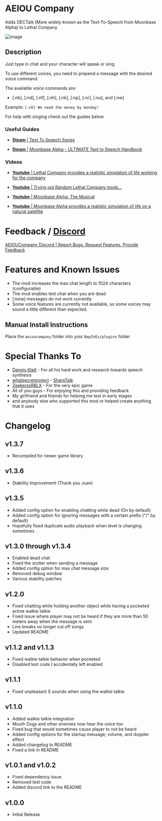 # AEIOU Company
Adds DECTalk (More widely known as the Text-To-Speech from Moonbase Alpha) to Lethal Company

![image](https://i.imgur.com/99exaIE.png)
## Description
Just type in chat and your character will speak or sing.

To use different voices, you need to prepend a message with the desired voice command.

The available voice commands are:
- [:nb], [:nd], [:nf], [:nh], [:nk], [:np], [:nr], [:nu], and [:nw]

Example: `[:nh] We need the money by monday!`

For help with singing check out the guides below

### Useful Guides
- [**Steam** | Text To Speech Songs](https://steamcommunity.com/sharedfiles/filedetails/?id=919364352)

- [**Steam** | Moonbase Alpha - ULTIMATE Text to Speech Handbook](https://steamcommunity.com/sharedfiles/filedetails/?id=482628855)
### Videos
- [**Youtube** | Lethal Company provides a realistic simulation of life working for the company](https://www.youtube.com/watch?v=rRH6jlt4UgI)

- [**Youtube** | Trying out Random Lethal Company mods...](https://www.youtube.com/watch?v=bt-3ozflITQ)

- [**Youtube** | Moonbase Alpha: The Musical](https://www.youtube.com/watch?v=CNPKXfb3rws)

- [**Youtube** | Moonbase Alpha provides a realistic simulation of life on a natural satellite](https://www.youtube.com/watch?v=Hv6RbEOlqRo)




# Feedback / [Discord](https://discord.gg/QPAt6fHExW)
[AEIOUCompany Discord | Report Bugs, Request Features, Provide Feedback](https://discord.gg/QPAt6fHExW)
# Features and Known Issues
- The mod increases the max chat length to 1024 characters (configurable)
- The mod enables text chat when you are dead
- [:tone] messages do not work currently
- Some voice features are currently not available, so some voices may sound a little different than expected.

## Manual Install Instructions
Place the `aeioucompany` folder into your `BepInEx/plugins` folder

# Special Thanks To
- [Dennis Klatt](https://en.wikipedia.org/wiki/Dennis_H._Klatt) - For all his hard work and research towards speech synthesis
- [whatsecretproject](https://github.com/whatsecretproject) - [SharpTalk](https://github.com/whatsecretproject/SharpTalk)
- [ZeekerssRBLX](https://twitter.com/ZeekerssRBLX) - For the very epic game
- All of you guys - For enjoying this and providing feedback
- My girlfriend and friends for helping me test in early stages
- and anybody else who supported this mod or helped create anything that it uses
# Changelog
## v1.3.7
- Recompiled for newer game library
## v1.3.6
- Stability Improvement (Thank you Juan)
## v1.3.5
- Added config option for enabling chatting while dead (On by default)
- Added config option for ignoring messages with a certain prefix ("/" by default)
- Hopefully fixed duplicate audio playback when level is changing sometimes
## v1.3.0 through v1.3.4
- Enabled dead chat
- Fixed the stutter when sending a message
- Added config option for max chat message size
- Removed debug window
- Various stability patches
## v1.2.0
- Fixed chatting while holding another object while having a pocketed active walkie talkie
- Fixed issue where player may not be heard if they are more than 50 meters away when the message is sent
- Line breaks no longer cut off songs
- Updated README
## v1.1.2 and v1.1.3
- Fixed walkie talkie behavior when pocketed
- Disabled test code I accidentally left enabled
## v1.1.1
- Fixed unpleasant S sounds when using the walkie talkie
## v1.1.0
- Added walkie talkie integration
- Mouth Dogs and other enemies now hear the voice too
- Fixed bug that would sometimes cause player to not be heard
- Added config options for the startup message, volume, and doppler effect
- Added changelog to README
- Fixed a link in README
## v1.0.1 and v1.0.2
- Fixed dependency issue
- Removed test code
- Added discord link to the README
## v1.0.0
- Initial Release

